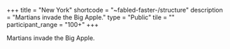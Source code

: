 +++
title = "New York"
shortcode = "~fabled-faster-/structure"
description = "Martians invade the Big Apple."
type = "Public"
tile = ""
participant_range = "100+"
+++

Martians invade the Big Apple.

